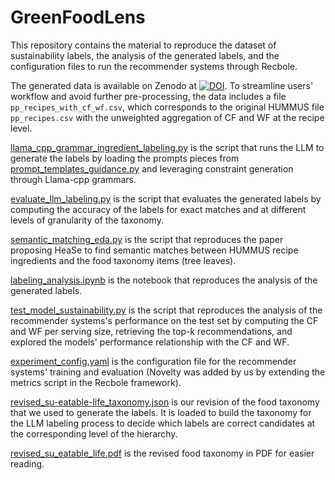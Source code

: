 # GreenFoodLens

This repository contains the material to reproduce the dataset of sustainability labels, the analysis of the generated labels, and the configuration files to run the recommender systems through Recbole.

The generated data is available on Zenodo at [![DOI](https://zenodo.org/badge/DOI/10.5281/zenodo.15398477.svg)](https://doi.org/10.5281/zenodo.15398477).
To streamline users' workflow and avoid further pre-processing, the data includes a file `pp_recipes_with_cf_wf.csv`, which corresponds to the original HUMMUS file `pp_recipes.csv` with the unweighted aggregation of CF and WF at the recipe level.

[llama_cpp_grammar_ingredient_labeling.py](src/llama_cpp_grammar_ingredient_labeling.py) is the script that runs the LLM to generate the labels by loading the prompts pieces from [prompt_templates_guidance.py](src/prompt_templates_guidance.py) and leveraging constraint generation through Llama-cpp grammars.

[evaluate_llm_labeling.py](src/evaluate_llm_labeling.py) is the script that evaluates the generated labels by computing the accuracy of the labels for exact matches and at different levels of granularity of the taxonomy.

[semantic_matching_eda.py](src/semantic_matching_eda.py) is the script that reproduces the paper proposing HeaSe to find semantic matches between HUMMUS recipe ingredients and the food taxonomy items (tree leaves).

[labeling_analysis.ipynb](src/labeling_analysis.ipynb) is the notebook that reproduces the analysis of the generated labels.

[test_model_sustainability.py](test_model_sustainability.py) is the script that reproduces the analysis of the recommender systems's performance on the test set by computing the CF and WF per serving size, retrieving the top-k recommendations, and explored the models' performance relationship with the CF and WF.

[experiment_config.yaml](experiment_config.yaml) is the configuration file for the recommender systems' training and evaluation (Novelty was added by us by extending the metrics script in the Recbole framework).

[revised_su-eatable-life_taxonomy.json](revised_su-eatable-life_taxonomy.json) is our revision of the food taxonomy that we used to generate the labels. It is loaded to build the taxonomy for the LLM labeling process to decide which labels are correct candidates at the corresponding level of the hierarchy.

[revised_su_eatable_life.pdf](revised_su_eatable_life.pdf) is the revised food taxonomy in PDF for easier reading.
